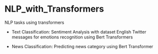 # NLP_with_Transformers
NLP tasks using transformers

- Text Classification: Sentiment Analysis with dataset English Twitter messages for emotions recognition using Bert Transformers

- News Classification: Predicting news category using Bert Transformer
